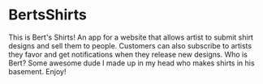 BertsShirts
===========

This is Bert's Shirts! An app for a website that allows artist to submit shirt designs and sell them to people. Customers can also subscribe to artists they favor and get notifications when they release new designs. Who is Bert? Some awesome dude I made up in my head who makes shirts in his basement. Enjoy!
